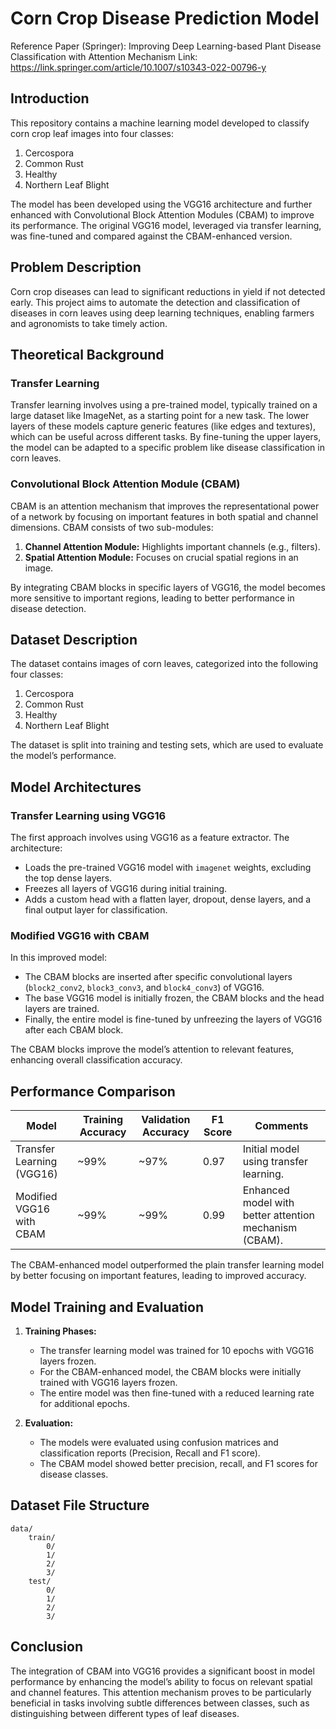 # Corn Crop Disease Prediction Model

Reference Paper (Springer): Improving Deep Learning-based Plant Disease Classification with Attention Mechanism
Link: https://link.springer.com/article/10.1007/s10343-022-00796-y

## Introduction

This repository contains a machine learning model developed to classify corn crop leaf images into four classes:
1. Cercospora
2. Common Rust
3. Healthy
4. Northern Leaf Blight

The model has been developed using the VGG16 architecture and further enhanced with Convolutional Block Attention Modules (CBAM) to improve its performance. The original VGG16 model, leveraged via transfer learning, was fine-tuned and compared against the CBAM-enhanced version.

## Problem Description

Corn crop diseases can lead to significant reductions in yield if not detected early. This project aims to automate the detection and classification of diseases in corn leaves using deep learning techniques, enabling farmers and agronomists to take timely action.

## Theoretical Background

### Transfer Learning
Transfer learning involves using a pre-trained model, typically trained on a large dataset like ImageNet, as a starting point for a new task. The lower layers of these models capture generic features (like edges and textures), which can be useful across different tasks. By fine-tuning the upper layers, the model can be adapted to a specific problem like disease classification in corn leaves.

### Convolutional Block Attention Module (CBAM)
CBAM is an attention mechanism that improves the representational power of a network by focusing on important features in both spatial and channel dimensions. CBAM consists of two sub-modules:
1. **Channel Attention Module:** Highlights important channels (e.g., filters).
2. **Spatial Attention Module:** Focuses on crucial spatial regions in an image.

By integrating CBAM blocks in specific layers of VGG16, the model becomes more sensitive to important regions, leading to better performance in disease detection.

## Dataset Description

The dataset contains images of corn leaves, categorized into the following four classes:
1. Cercospora
2. Common Rust
3. Healthy
4. Northern Leaf Blight

The dataset is split into training and testing sets, which are used to evaluate the model’s performance.

## Model Architectures

### Transfer Learning using VGG16
The first approach involves using VGG16 as a feature extractor. The architecture:
- Loads the pre-trained VGG16 model with `imagenet` weights, excluding the top dense layers.
- Freezes all layers of VGG16 during initial training.
- Adds a custom head with a flatten layer, dropout, dense layers, and a final output layer for classification.

### Modified VGG16 with CBAM
In this improved model:
- The CBAM blocks are inserted after specific convolutional layers (`block2_conv2`, `block3_conv3`, and `block4_conv3`) of VGG16.
- The base VGG16 model is initially frozen, the CBAM blocks and the head layers are trained.
- Finally, the entire model is fine-tuned by unfreezing the layers of VGG16 after each CBAM block.

The CBAM blocks improve the model’s attention to relevant features, enhancing overall classification accuracy.

## Performance Comparison

| Model                         | Training Accuracy | Validation Accuracy | F1 Score| Comments |
|-------------------------------|-------------------|---------------------|---------|----------|
| Transfer Learning (VGG16)     | ~99%              | ~97%                | 0.97    |Initial model using transfer learning. |
| Modified VGG16 with CBAM      | ~99%              | ~99%                | 0.99    |Enhanced model with better attention mechanism (CBAM). |

The CBAM-enhanced model outperformed the plain transfer learning model by better focusing on important features, leading to improved accuracy.

## Model Training and Evaluation

1. **Training Phases:**
   - The transfer learning model was trained for 10 epochs with VGG16 layers frozen.
   - For the CBAM-enhanced model, the CBAM blocks were initially trained with VGG16 layers frozen.
   - The entire model was then fine-tuned with a reduced learning rate for additional epochs.

2. **Evaluation:**
   - The models were evaluated using confusion matrices and classification reports (Precision, Recall and F1 score).
   - The CBAM model showed better precision, recall, and F1 scores for disease classes.

## Dataset File Structure

```
data/
    train/
        0/
        1/
        2/
        3/
    test/
        0/
        1/
        2/
        3/
```

## Conclusion

The integration of CBAM into VGG16 provides a significant boost in model performance by enhancing the model’s ability to focus on relevant spatial and channel features. This attention mechanism proves to be particularly beneficial in tasks involving subtle differences between classes, such as distinguishing between different types of leaf diseases.
